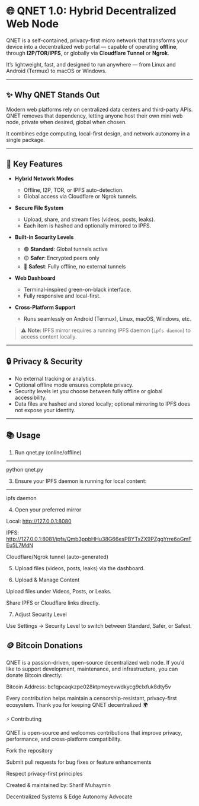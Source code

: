 # 🌐 QNET 1.0: Hybrid Decentralized Web Node

QNET is a self-contained, privacy-first micro network that transforms your device into a decentralized web portal — capable of operating **offline**, through **I2P/TOR/IPFS**, or globally via **Cloudflare Tunnel** or **Ngrok**.

It’s lightweight, fast, and designed to run anywhere — from Linux and Android (Termux) to macOS or Windows.

---

## ✨ Why QNET Stands Out

Modern web platforms rely on centralized data centers and third-party APIs.  
QNET removes that dependency, letting anyone host their own mini web node, private when desired, global when chosen.

It combines edge computing, local-first design, and network autonomy in a single package.

---

## 🚀 Key Features

- **Hybrid Network Modes**
  - Offline, I2P, TOR, or IPFS auto-detection.
  - Global access via Cloudflare or Ngrok tunnels.

- **Secure File System**
  - Upload, share, and stream files (videos, posts, leaks).
  - Each item is hashed and optionally mirrored to IPFS.

- **Built-in Security Levels**
  - 🟢 **Standard**: Global tunnels active  
  - 🟡 **Safer**: Encrypted peers only  
  - 🔴 **Safest**: Fully offline, no external tunnels

- **Web Dashboard**
  - Terminal-inspired green-on-black interface.
  - Fully responsive and local-first.

- **Cross-Platform Support**
  - Runs seamlessly on Android (Termux), Linux, macOS, Windows, etc.

> ⚠️ **Note:** IPFS mirror requires a running IPFS daemon (`ipfs daemon`) to access content locally.

---

## 🔒 Privacy & Security

- No external tracking or analytics.  
- Optional offline mode ensures complete privacy.  
- Security levels let you choose between fully offline or global accessibility.  
- Data files are hashed and stored locally; optional mirroring to IPFS does not expose your identity.  

---

## 📚 Usage

1. Run qnet.py (online/offline)
---
python qnet.py

3. Ensure your IPFS daemon is running for local content:  
---
ipfs daemon

4. Open your preferred mirror

Local: http://127.0.0.1:8080

IPFS: http://127.0.0.1:8081/ipfs/Qmb3ppbHHu38G66esPBYTxZX9PZggYrre6oGmFEu5L7MdN

Cloudflare/Ngrok tunnel (auto-generated)

5. Upload files (videos, posts, leaks) via the dashboard.

6. Upload & Manage Content

Upload files under Videos, Posts, or Leaks.

Share IPFS or Cloudflare links directly.

7. Adjust Security Level

Use Settings → Security Level to switch between Standard, Safer, or Safest.

## 🪙 Bitcoin Donations

QNET is a passion-driven, open-source decentralized web node.
If you’d like to support development, maintenance, and infrastructure, you can donate Bitcoin directly:

Bitcoin Address:
bc1qpcaqkzpe028ktpmeyevwdkycg9clxfuk8dty5v

Every contribution helps maintain a censorship-resistant, privacy-first ecosystem.
Thank you for keeping QNET decentralized 🌍

⚡ Contributing

QNET is open-source and welcomes contributions that improve privacy, performance, and cross-platform compatibility.

Fork the repository

Submit pull requests for bug fixes or feature enhancements

Respect privacy-first principles

Created & maintained by:
Sharif Muhaymin

Decentralized Systems & Edge Autonomy Advocate
